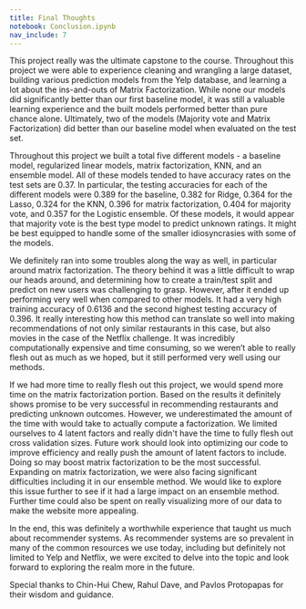 ```yaml
---
title: Final Thoughts
notebook: Conclusion.ipynb
nav_include: 7
---
```



This project really was the ultimate capstone to the course. Throughout this project we were able to experience cleaning and wrangling a large dataset, building various prediction models from the Yelp database, and learning a lot about the ins-and-outs of Matrix Factorization. While none our models did significantly better than our first baseline model, it was still a valuable learning experience and the built models performed better than pure chance alone. Ultimately, two of the models (Majority vote and Matrix Factorization) did better than our baseline model when evaluated on the test set. 

Throughout this project we built a total five different models - a baseline model, regularized linear models,  matrix factorization, KNN, and an ensemble model. All of these models tended to have accuracy rates on the test sets are 0.37. In particular, the testing accuracies for each of the different models were 0.389 for the baseline, 0.382 for Ridge, 0.364 for the Lasso, 0.324 for the KNN, 0.396 for matrix factorization, 0.404 for majority vote, and 0.357 for the Logistic ensemble. Of these models, it would appear that majority vote is the best type model to predict unknown ratings. It might be best equipped to handle some of the smaller idiosyncrasies with some of the models.  

We definitely ran into some troubles along the way as well, in particular around matrix factorization. The theory behind it was a little difficult to wrap our heads around, and determining how to create a train/test split and predict on new users was challenging to grasp. However, after it ended up performing very well when compared to other models. It had a very high training accuracy of 0.6136 and the second highest testing accuracy of 0.396. It really interesting how this method can translate so well into making recommendations of not only similar restaurants in this case, but also movies in the case of the Netflix challenge. It was incredibly computationally expensive and time consuming, so we weren’t able to really flesh out as much as we hoped, but it still performed very well using our methods. 

If we had more time to really flesh out this project, we would spend more time on the matrix factorization portion. Based on the results it definitely shows promise to be very successful in recommending restaurants and predicting unknown outcomes. However, we underestimated the amount of the time with would take to actually compute a factorization. We limited ourselves to 4 latent factors and really didn't have the time to fully flesh out cross validation sizes. Future work should look into optimizing our code to improve efficiency and really push the amount of latent factors to include. Doing so may boost matrix factorization to be the most successful. Expanding on matrix factorization, we were also facing significant difficulties including it in our ensemble method. We would like to explore this issue further to see if it had a large impact on an ensemble method. Further time could also be spent on really visualizing more of our data to make the website more appealing. 

In the end, this was definitely a worthwhile experience that taught us much about recommender systems. As recommender systems are so prevalent in many of the common resources we use today, including but definitely not limited to Yelp and Netflix, we were excited to delve into the topic and look forward to exploring the realm more in the future.

Special thanks to Chin-Hui Chew, Rahul Dave, and Pavlos Protopapas for their wisdom and guidance.


